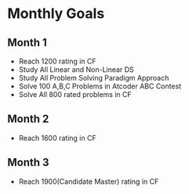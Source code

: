 # Monthly Goals

## Month 1 
   - Reach 1200 rating in CF 
   - Study All Linear and Non-Linear DS 
   - Study All Problem Solving Paradigm Approach 
   - Solve 100 A,B,C Problems in Atcoder ABC Contest
   - Solve All 800 rated problems in CF 

## Month 2 
   - Reach 1600 rating in CF 


## Month 3 
   - Reach 1900(Candidate Master) rating in CF  